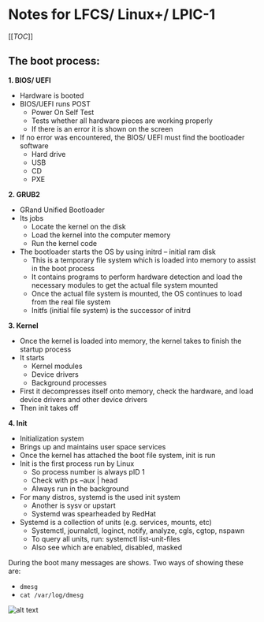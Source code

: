 # Notes for LFCS/ Linux+/ LPIC-1

[[_TOC_]]

## The boot process:  

**1. BIOS/ UEFI**
* Hardware is booted 
* BIOS/UEFI runs POST 
    * Power On Self Test 
    * Tests whether all hardware pieces are working properly 
    * If there is an error it is shown on the screen 
* If no error was encountered, the BIOS/ UEFI must find the bootloader software 
    * Hard drive 
    * USB 
    * CD 
    * PXE 

**2. GRUB2** 
* GRand Unified Bootloader 
* Its jobs 
    * Locate the kernel on the disk 
    * Load the kernel into the computer memory  
    * Run the kernel code 
* The bootloader starts the OS by using initrd – initial ram disk 
    * This is a temporary file system which is loaded into memory to assist in the boot process 
    * It contains programs to perform hardware detection and load the necessary modules to get the actual file system mounted 
    * Once the actual file system is mounted, the OS continues to load from the real file system 
    * Initfs (initial file system) is the successor of initrd  

**3. Kernel** 
* Once the kernel is loaded into memory, the kernel takes to finish the startup process 
* It starts 
    * Kernel modules 
    * Device drivers 
    * Background processes 
* First it decompresses itself onto memory, check the hardware, and load device drivers and other device drivers 
* Then init takes off 

**4. Init**
* Initialization system 
* Brings up and maintains user space services 
* Once the kernel has attached the boot file system, init is run  
* Init is the first process run by Linux 
    * So process number is always pID 1 
    * Check with ps –aux | head 
    * Always run in the background 
* For many distros, systemd is the used init system 
    * Another is sysv or upstart 
    * Systemd was spearheaded by RedHat 
* Systemd is a collection of units (e.g. services, mounts, etc) 
    * Systemctl, journalctl, loginct, notify, analyze, cgls, cgtop, nspawn 
    * To query all units, run: systemctl list-unit-files 
    * Also see which are enabled, disabled, masked 
 

During the boot many messages are shows. Two ways of showing these are: 
* `dmesg` 
* `cat /var/log/dmesg`

 
![alt text](image-1.png)


 

 